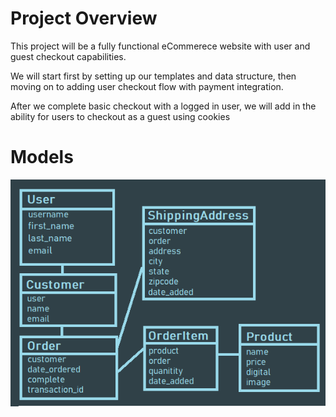 # Project Overview

This project will be a fully functional eCommerece website with user and guest checkout capabilities.

We will start first by setting up our templates and data structure, then moving on to adding user checkout flow with payment integration.

After we complete basic checkout with a logged in user, we will add in the ability for users to checkout as a guest using cookies

# Models

![](img/models.png)
